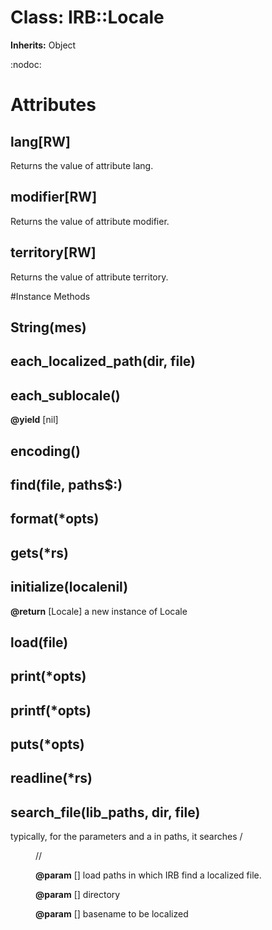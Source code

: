 # Class: IRB::Locale
**Inherits:** Object
    

:nodoc:


# Attributes
## lang[RW] [](#attribute-i-lang)
Returns the value of attribute lang.

## modifier[RW] [](#attribute-i-modifier)
Returns the value of attribute modifier.

## territory[RW] [](#attribute-i-territory)
Returns the value of attribute territory.


#Instance Methods
## String(mes) [](#method-i-String)

## each_localized_path(dir, file) [](#method-i-each_localized_path)

## each_sublocale() [](#method-i-each_sublocale)

**@yield** [nil] 

## encoding() [](#method-i-encoding)

## find(file, paths$:) [](#method-i-find)

## format(*opts) [](#method-i-format)

## gets(*rs) [](#method-i-gets)

## initialize(localenil) [](#method-i-initialize)

**@return** [Locale] a new instance of Locale

## load(file) [](#method-i-load)

## print(*opts) [](#method-i-print)

## printf(*opts) [](#method-i-printf)

## puts(*opts) [](#method-i-puts)

## readline(*rs) [](#method-i-readline)

## search_file(lib_paths, dir, file) [](#method-i-search_file)
typically, for the parameters and a <path> in paths, it searches
    <path>/<dir>/<locale>/<file>

**@param** [] load paths in which IRB find a localized file.

**@param** [] directory

**@param** [] basename to be localized

